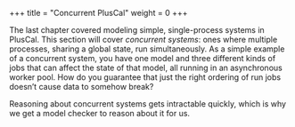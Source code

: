 +++
title = "Concurrent PlusCal"
weight = 0
+++

The last chapter covered modeling simple, single-process systems in PlusCal. This section will cover _concurrent systems_: ones where multiple processes, sharing a global state, run simultaneously. As a simple example of a concurrent system, you have one model and three different kinds of jobs that can affect the state of that model, all running in an asynchronous worker pool. How do you guarantee that just the right ordering of run jobs doesn’t cause data to somehow break?

Reasoning about concurrent systems gets intractable quickly, which is why we get a model checker to reason about it for us.
